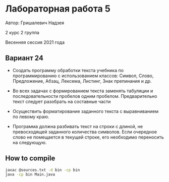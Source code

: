 # Лабораторная работа 5

Автор: Гришалевич Надзея

2 курс 2 группа

Весенняя сессия 2021 года

## Вариант 24

- Создать программу обработки текста учебника по программированию с использованием классов: Символ, Слово, Предложение, Абзац, Лексема, Листинг, Знак препинания и др.

- Во всех задачах с формированием текста заменять табуляции и последовательности пробелов одним пробелом. Предварительно текст следует разобрать на составные части

- Осуществить форматирование заданного текста с выравниванием по левому краю.

- Программа должна разбивать текст на строки с длиной, не превосходящей заданного количества символов. Если очередное слово не помещается в текущей строке, его необходимо переносить на следующую.

## How to compile

```bash
javac @sources.txt -d bin -cp bin
java -cp bin Main.java
```

